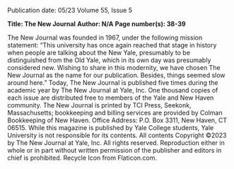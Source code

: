 Publication date: 05/23
Volume 55, Issue 5

**Title: The New Journal**
**Author: N/A**
**Page number(s): 38-39**

The New Journal was founded in 1967, under the following mission statement: “This university has once again reached that stage in history when people 
are talking about the New Yale, presumably to be distinguished from the Old Yale, which in its own day was presumably considered new. Wishing to 
share in this modernity, we have chosen The New Journal as the name for our publication. Besides, things seemed slow around here.”
Today, The New Journal is published five times during the academic year by The New Journal at Yale, Inc. One thousand copies of each 
issue are distributed free to members of the Yale and New Haven community. The New Journal is printed by TCI Press, Seekonk, 
Massachusetts; bookkeeping and billing services are provided by Colman Bookkeeping of New Haven. Office Address: P.O. Box 
3311, New Haven, CT 06515.
While this magazine is published by Yale College students, Yale University is not responsible for its contents. All contents 
Copyright ©2023 by The New Journal at Yale, Inc. All rights reserved. Reproduction either in whole or in part without written 
permission of the publisher and editors in chief is prohibited. Recycle Icon from Flaticon.com.